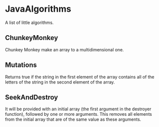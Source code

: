 # JavaAlgorithms
A list of little algorithms.

## ChunkeyMonkey
Chunkey Monkey make an array to a multidimensional one.

## Mutations
Returns true if the string in the first element of the array contains all of the letters of the string in the second element of the array.

## SeekAndDestroy
It will be provided with an initial array (the first argument in the destroyer function), followed by one or more arguments. This removes all elements from the initial array that are of the same value as these arguments.
